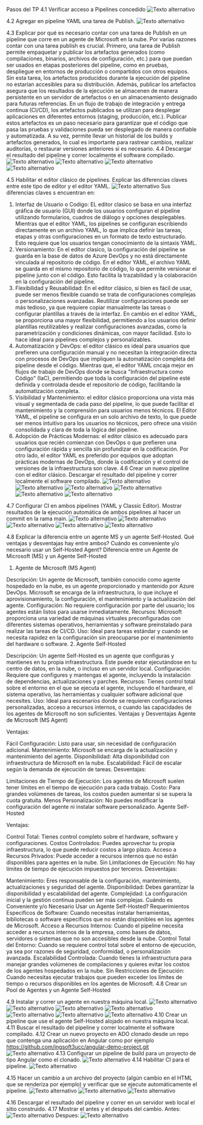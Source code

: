 Pasos del TP
4.1 Verificar acceso a Pipelines concedido
   ![Texto alternativo](imagenes/1.png)

4.2 Agregar en pipeline YAML una tarea de Publish.
   ![Texto alternativo](imagenes/2.png)

4.3 Explicar por qué es necesario contar con una tarea de Publish en un pipeline que corre en un agente de Microsoft en la nube.
Por varias razones contar con una tarea publish es crucial. Primero, una tarea de Publish permite empaquetar y publicar los artefactos generados (como compilaciones, binarios, 
archivos de configuración, etc.) para que puedan ser usados en etapas posteriores del pipeline, como en pruebas, despliegue en entornos de producción o compartidos con otros 
equipos. Sin esta tarea, los artefactos producidos durante la ejecución del pipeline no estarían accesibles para su distribución. Además, publicar los artefactos asegura que 
los resultados de la ejecución se almacenen de manera persistente en un servidor de artefactos o en un almacenamiento designado para futuras referencias.
En un flujo de trabajo de integración y entrega continua (CI/CD), los artefactos publicados se utilizan para desplegar aplicaciones en diferentes entornos (staging, producción, etc.). 
Publicar estos artefactos es un paso necesario para garantizar que el código que pasa las pruebas y validaciones pueda ser desplegado de manera confiable y automatizada.
A su vez, permite llevar un historial de los builds y artefactos generados, lo cual es importante para rastrear cambios, realizar auditorías, o restaurar versiones anteriores si es necesario.
4.4 Descargar el resultado del pipeline y correr localmente el software compilado.
   ![Texto alternativo](imagenes/4.png)
   ![Texto alternativo](imagenes/5.png)
   ![Texto alternativo](imagenes/6.png)
   ![Texto alternativo](imagenes/12.png)

4.5 Habilitar el editor clásico de pipelines. Explicar las diferencias claves entre este tipo de editor y el editor YAML.
   ![Texto alternativo](imagenes/33.png)
   Sus diferencias claves s encuentran en: 
   1. Interfaz de Usuario o Codigo: EL editor clasico se basa en una interfaz gráfica de usuario (GUI) donde los usuarios configuran el pipeline utilizando formularios, cuadros de diálogo y opciones desplegables.
      Mientras que el editor YAML, los pipelines se configuran escribiendo directamente en un archivo YAML, lo que implica definir las tareas, etapas y otras configuraciones en un formato de texto estructurado. Esto requiere que los usuarios tengan conocimiento de la sintaxis YAML.
   2. Versionamiento: En el editor clasico, la configuración del pipeline se guarda en la base de datos de Azure DevOps y no está directamente vinculada al repositorio de código.
      En el editor YAML, el archivo YAML se guarda en el mismo repositorio de código, lo que permite versionar el pipeline junto con el código. Esto facilita la trazabilidad y la colaboración en la configuración del pipeline.
   3. Flexibilidad y Reusabilidad: En el editor clásico, si bien es fácil de usar, puede ser menos flexible cuando se trata de configuraciones complejas o personalizaciones avanzadas. Reutilizar configuraciones puede ser más tedioso, ya que requiere copiar manualmente las tareas o configurar plantillas a través de la interfaz.
      En cambio en el editor YAML, se proporciona una mayor flexibilidad, permitiendo a los usuarios definir plantillas reutilizables y realizar configuraciones avanzadas, como la parametrización y condiciones dinámicas, con mayor facilidad. Esto lo hace ideal para pipelines complejos y personalizables.
   4. Automatización y DevOps: el editor clásico es ideal para usuarios que prefieren una configuración manual y no necesitan la integración directa con procesos de DevOps que impliquen la automatización completa del pipeline desde el código.
      Mientras que, el editor YAML cncaja mejor en flujos de trabajo de DevOps donde se busca "Infraestructura como Código" (IaC), permitiendo que toda la configuración del pipeline esté definida y controlada desde el repositorio de código, facilitando la automatización completa.
   5. Visibilidad y Mantenimiento: el editor clásico proporciona una vista más visual y segmentada de cada paso del pipeline, lo que puede facilitar el mantenimiento y la comprensión para usuarios menos técnicos.
      El Editor YAML, el pipeline se configura en un solo archivo de texto, lo que puede ser menos intuitivo para los usuarios no técnicos, pero ofrece una visión consolidada y clara de toda la lógica del pipeline.
   6.  Adopción de Prácticas Modernas: el editor clásico es adecuado para usuarios que recién comienzan con DevOps o que prefieren una configuración rápida y sencilla sin profundizar en la codificación.
   Por otro lado, el editor YAML es preferido por equipos que adoptan prácticas modernas de DevOps, donde la codificación y el control de versiones de la infraestructura son clave.
4.6 Crear un nuevo pipeline con el editor clásico. Descargar el resultado del pipeline y correr localmente el software compilado.
   ![Texto alternativo](imagenes/7.png)
   ![Texto alternativo](imagenes/8.png)
   ![Texto alternativo](imagenes/9.png)
   ![Texto alternativo](imagenes/10.png)
   ![Texto alternativo](imagenes/11.png)
   ![Texto alternativo](imagenes/12.png)

4.7 Configurar CI en ambos pipelines (YAML y Classic Editor). Mostrar resultados de la ejecución automática de ambos pipelines al hacer un commit en la rama main.
   ![Texto alternativo](imagenes/14.png)
   ![Texto alternativo](imagenes/15.png)
   ![Texto alternativo](imagenes/34.png)
   ![Texto alternativo](imagenes/35.png)
  ![Texto alternativo](imagenes/36.png)


4.8 Explicar la diferencia entre un agente MS y un agente Self-Hosted. Qué ventajas y desventajas hay entre ambos? Cuándo es conveniente y/o necesario usar un Self-Hosted Agent?
Diferencia entre un Agente de Microsoft (MS) y un Agente Self-Hosted
1. Agente de Microsoft (MS Agent)

Descripción: Un agente de Microsoft, también conocido como agente hospedado en la nube, es un agente proporcionado y mantenido por Azure DevOps. Microsoft se encarga de la infraestructura, lo que incluye el aprovisionamiento, la configuración, el mantenimiento y la actualización del agente.
Configuración: No requiere configuración por parte del usuario; los agentes están listos para usarse inmediatamente.
Recursos: Microsoft proporciona una variedad de máquinas virtuales preconfiguradas con diferentes sistemas operativos, herramientas y software preinstalado para realizar las tareas de CI/CD.
Uso: Ideal para tareas estándar y cuando se necesita rapidez en la configuración sin preocuparse por el mantenimiento del hardware o software.
2. Agente Self-Hosted

Descripción: Un agente Self-Hosted es un agente que configuras y mantienes en tu propia infraestructura. Este puede estar ejecutándose en tu centro de datos, en la nube, o incluso en un servidor local.
Configuración: Requiere que configures y mantengas el agente, incluyendo la instalación de dependencias, actualizaciones y parches.
Recursos: Tienes control total sobre el entorno en el que se ejecuta el agente, incluyendo el hardware, el sistema operativo, las herramientas y cualquier software adicional que necesites.
Uso: Ideal para escenarios donde se requieren configuraciones personalizadas, acceso a recursos internos, o cuando las capacidades de los agentes de Microsoft no son suficientes.
Ventajas y Desventajas
Agente de Microsoft (MS Agent)

Ventajas:

Fácil Configuración: Listo para usar, sin necesidad de configuración adicional.
Mantenimiento: Microsoft se encarga de la actualización y mantenimiento del agente.
Disponibilidad: Alta disponibilidad con infraestructura de Microsoft en la nube.
Escalabilidad: Fácil de escalar según la demanda de ejecución de tareas.
Desventajas:

Limitaciones de Tiempo de Ejecución: Los agentes de Microsoft suelen tener límites en el tiempo de ejecución para cada trabajo.
Costo: Para grandes volúmenes de tareas, los costos pueden aumentar si se supera la cuota gratuita.
Menos Personalización: No puedes modificar la configuración del agente ni instalar software personalizado.
Agente Self-Hosted

Ventajas:

Control Total: Tienes control completo sobre el hardware, software y configuraciones.
Costos Controlados: Puedes aprovechar tu propia infraestructura, lo que puede reducir costos a largo plazo.
Acceso a Recursos Privados: Puede acceder a recursos internos que no están disponibles para agentes en la nube.
Sin Limitaciones de Ejecución: No hay límites de tiempo de ejecución impuestos por terceros.
Desventajas:

Mantenimiento: Eres responsable de la configuración, mantenimiento, actualizaciones y seguridad del agente.
Disponibilidad: Debes garantizar la disponibilidad y escalabilidad del agente.
Complejidad: La configuración inicial y la gestión continua pueden ser más complejas.
Cuándo es Conveniente y/o Necesario Usar un Agente Self-Hosted?
Requerimientos Específicos de Software: Cuando necesitas instalar herramientas, bibliotecas o software específicos que no están disponibles en los agentes de Microsoft.
Acceso a Recursos Internos: Cuando el pipeline necesita acceder a recursos internos de la empresa, como bases de datos, servidores o sistemas que no son accesibles desde la nube.
Control Total del Entorno: Cuando se requiere control total sobre el entorno de ejecución, ya sea por razones de seguridad, conformidad, o personalización avanzada.
Escalabilidad Controlada: Cuando tienes la infraestructura para manejar grandes volúmenes de compilaciones y quieres evitar los costos de los agentes hospedados en la nube.
Sin Restricciones de Ejecución: Cuando necesitas ejecutar trabajos que pueden exceder los límites de tiempo o recursos disponibles en los agentes de Microsoft.
4.8 Crear un Pool de Agentes y un Agente Self-Hosted

4.9 Instalar y correr un agente en nuestra máquina local.
![Texto alternativo](imagenes/37.png)
![Texto alternativo](imagenes/16.png)
![Texto alternativo](imagenes/17.png)
![Texto alternativo](imagenes/18.png)
![Texto alternativo](imagenes/19.png)
![Texto alternativo](imagenes/20.png)
![Texto alternativo](imagenes/21.png)
4.10 Crear un pipeline que use el agente Self-Hosted alojado en nuestra máquina local.
4.11 Buscar el resultado del pipeline y correr localmente el software compilado.
4.12 Crear un nuevo proyecto en ADO clonado desde un repo que contenga una aplicación en Angular como por ejemplo https://github.com/ingsoft3ucc/angular-demo-project.git
![Texto alternativo](imagenes/24.png)
4.13 Configurar un pipeline de build para un proyecto de tipo Angular como el clonado.
![Texto alternativo](imagenes/25.png)
4.14 Habilitar CI para el pipeline.
![Texto alternativo](imagenes/38.png)

4.15 Hacer un cambio a un archivo del proyecto (algún cambio en el HTML que se renderiza por ejemplo) y verificar que se ejecute automáticamente el pipeline.
![Texto alternativo](imagenes/28.png)
![Texto alternativo](imagenes/29.png)
![Texto alternativo](imagenes/26.png)


4.16 Descargar el resultado del pipeline y correr en un servidor web local el sitio construido.
4.17 Mostrar el antes y el después del cambio.
Antes:
![Texto alternativo](imagenes/27.png)
Despues: 
![Texto alternativo](imagenes/32.png)

